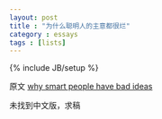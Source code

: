 ```yaml
---
layout: post
title : "为什么聪明人的主意都很烂"
category : essays
tags : [lists]
---
```

{% include JB/setup %}

原文 [why smart people have bad ideas](http://www.paulgraham.com/bronze.html)  

未找到中文版，求稿  
